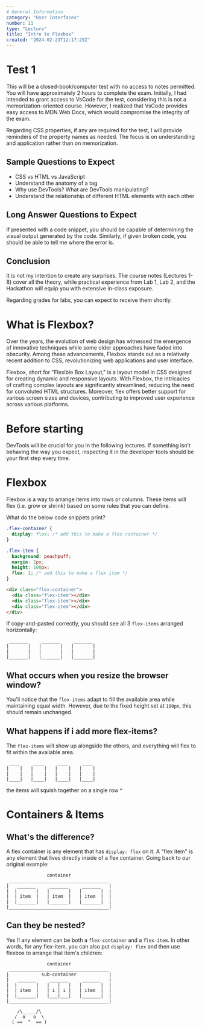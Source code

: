 ```yaml
---
# General Information
category: "User Interfaces"
number: 11
type: "Lecture"
title: "Intro to Flexbox"
created: "2024-02-23T12:17:29Z"
---
```


# Test 1

This will be a closed-book/computer test with no access to notes permitted. You will have approximately 2 hours to complete the exam. Initially, I had intended to grant access to VsCode for the test, considering this is not a memorization-oriented course. However, I realized that VsCode provides easy access to MDN Web Docs, which would compromise the integrity of the exam.

Regarding CSS properties, if any are required for the test, I will provide reminders of the property names as needed. The focus is on understanding and application rather than on memorization.

## Sample Questions to Expect

- CSS vs HTML vs JavaScript
- Understand the anatomy of a tag
- Why use DevTools? What are DevTools manipulating?
- Understand the relationship of different HTML elements with each other

## Long Answer Questions to Expect

If presented with a code snippet, you should be capable of determining the visual output generated by the code. Similarly, if given broken code, you should be able to tell me where the error is.

## Conclusion

It is not my intention to create any surprises. The course notes (Lectures 1-8) cover all the theory, while practical experience from Lab 1, Lab 2, and the Hackathon will equip you with extensive in-class exposure.

Regarding grades for labs, you can expect to receive them shortly.

# What is Flexbox?

Over the years, the evolution of web design has witnessed the emergence of innovative techniques while some older approaches have faded into obscurity. Among these advancements, Flexbox stands out as a relatively recent addition to CSS, revolutionizing web applications and user interface.

Flexbox, short for "Flexible Box Layout," is a layout model in CSS designed for creating dynamic and responsive layouts. With Flexbox, the intricacies of crafting complex layouts are significantly streamlined, reducing the need for convoluted HTML structures. Moreover, flex offers better support for various screen sizes and devices, contributing to improved user experience across various platforms.

# Before starting

DevTools will be crucial for you in the following lectures. If something isn’t behaving the way you expect, inspecting it in the developer tools should be your first step every time.

# Flexbox

Flexbox is a way to arrange items into rows or columns. These items will flex (i.e. grow or shrink) based on some rules that you can define.

What do the below code snippets print?

```css
.flex-container {
  display: flex; /* add this to make a flex container */
}

.flex-item {
  background: peachpuff;
  margin: 2px;
  height: 100px;
  flex: 1; /* add this to make a flex item */
}
```

```html
<div class="flex-container">
  <div class="flex-item"></div>
  <div class="flex-item"></div>
  <div class="flex-item"></div>
</div>
```

If copy-and-pasted correctly, you should see all 3 `flex-items` arranged horizontally:

```text
 _______     _______     _______
|       |   |       |   |       |
|       |   |       |   |       |
|_______|   |_______|   |_______|

```

## What occurs when you resize the browser window?

You'll notice that the `flex-items` adapt to fill the available area while maintaining equal width. However, due to the fixed height set at `100px`, this should remain unchanged.

## What happens if i add more flex-items?

The `flex-items` will show up alongside the others, and everything will flex to fit within the available area.

```text
 ____     ____     ____     ____
|    |   |    |   |    |   |    |
|    |   |    |   |    |   |    |
|____|   |____|   |____|   |____|

```

the items will squish together on a single row ^

# Containers & Items

## What's the difference?

A flex container is any element that has `display: flex` on it. A "flex item" is any element that lives directly inside of a flex container. Going back to our original example:

```text
               container
 _____________________________________
|   _______     _______     _______   |
|  |       |   |       |   |       |  |
|  | item  |   | item  |   | item  |  |
|  |_______|   |_______|   |_______|  |
|_____________________________________|

```

## Can they be nested?

Yes !! any element can be both a `flex-container` and a `flex-item`. In other words, for any flex-item, you can also put `display: flex` and then use flexbox to arrange that item's children:

```text
               container
 _____________________________________
|            sub-container            |
|   _______     _______     _______   |
|  |       |   |   |   |   |       |  |
|  | item  |   | i | i |   | item  |  |
|  |_______|   |___|___|   |_______|  |
|_____________________________________|

```

```text
    /\_____/\
   /  o   o  \
  ( ==  ^  == )
```
